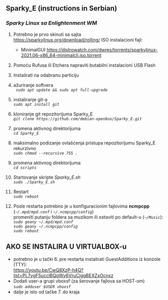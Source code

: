 ## **Sparky_E** (instructions in Serbian)
### *Sparky Linux sa Enlightenment WM*

1. Potrebno je prvo skinuti sa sajta https://sparkylinux.org/download/rolling/ ISO instalacioni fajl:
    * MinimalGUI https://distrowatch.com/dwres/torrents/sparkylinux-2021.06-x86_64-minimalcli.iso.torrent  

1. Pomoću Rufusa ili Etchera napraviti butabilni instalacioni USB Flash 
1. Instalirati na odabranu particiju
1. ažuriranje softvera  
_` sudo apt update && sudo apt full-upgrade`_
1. instaliranje git-a  
_`sudo apt install git`_
1. kloniranje git repozitorijuma Sparky_E  
_`git clone https://github.com/debian-openbox/Sparky_E.git`_
1. promena aktivnog direktorijuma  
_`cd Sparky_E`_
1. maksimalno podizanje ovlašćenja pristupa repozitorijumu Sparky_E rekurzivno  
_`sudo chmod --recursive 755 .`_
1. promena aktivnog direktorijuma  
_`cd scripts`_
1. Startovanje skripte _Sparky_E.sh_  
_`sudo ./Sparky_E.sh`_
1. Restart  
_`sudo reboot`_
1. Posle restarta potrebno je u konfiguracionim fajlovima **ncmpcpp** (_`~/.mpd/mpd.conf`_ i _`~/.ncmpcpp/config`_)  
promeniti putanju foldera sa muzikom ili ostaviti po default-u (_`~/Music`_):  
_`sudo geany ~/.mpd/mpd.conf`_  
_`sudo geany ~/.ncmpcpp/config`_  
_`sudo reboot`_

## AKO SE INSTALIRA U VIRTUALBOX-u
* potrebno je u tački 6. pre restarta instalirati GuestAdditions iz konzole (TTY):  
https://youtu.be/CwQ8XzP-h4Q?list=PL7ygF5ucclBQgWy6VruCjggBEXZxOcnxz
* Dodati user-a grupi vboxsf (za šerovanje fajlova sa HOST-om)  
_`sudo adduser $USER vboxsf`_
* dalje je isto od tačke 7. do kraja


